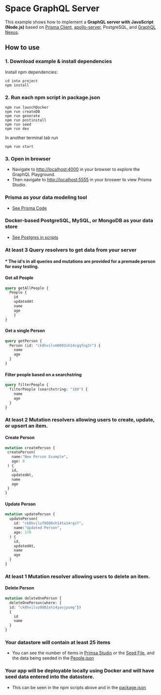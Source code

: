 # Space GraphQL Server

This example shows how to implement a **GraphQL server with JavaScript (Node.js)** based on  [Prisma Client](https://github.com/prisma/prisma2/blob/master/docs/prisma-client-js/api.md), [apollo-server](https://www.apollographql.com/docs/apollo-server/), PostgreSQL, and [GraphQL Nexus](https://nexus.js.org/). 

## How to use

### 1. Download example & install dependencies

Install npm dependencies:

```
cd into project
npm install
```

### 2. Run each npm script in package.json

```
npm run launchDocker
npm run createDB
npm run generate
npm run postinstall
npm run seed
npm run dev
```
In another terminal tab run

```
npm run start
```

### 3. Open in browser

* Navigate to [http://localhost:4000](http://localhost:4000) in your browser to explore the GraphQL Playground.
* Then navigate to [http://localhost:5555](http://localhost:5555) in your broswer to view Prisma Studio.

### Prisma as your data modeling tool
* [See Prisma Code](https://github.com/juliannehalversen/dgm4790-graphql-server/tree/master/prisma)

### Docker-based PostgreSQL, MySQL, or MongoDB as your data store
* [See Postgres in scripts](https://github.com/juliannehalversen/dgm4790-graphql-server/blob/master/package.json)

### At least 3 Query resolvers to get data from your server
#### * The id's in all queries and mutations are provided for a premade person for easy testing.  

#### Get all People
```graphql
query getAllPeople {
  People {
    id
    updatedAt
    name
    age
	}
}
```

#### Get a single Person
```graphql
query getPerson {
  Person (id: "ck8hvilvm0003xh14cgqfng3r") {
    name
    age
  }
}
```

#### Filter people based on a searchstring
```graphql
query filterPeople {
  filterPeople (searchstring: "100") {
    name
    age
  }
}
```

### At least 2 Mutation resolvers allowing users to create, update, or upsert an item.

#### Create Person
 ```graphql
mutation createPerson {
  createPerson(
    name:"New Person Example", 
    age: 0
  ) {
    id,
    updatedAt,
    name
    age
  }
}
```
#### Update Person
```graphql
mutation updatePerson {
  updatePerson(
    id: "ck8hviluf0000xh14ta14rgx7",
    name:"Updated Person", 
    age: 170
  ) {
    id,
    updatedAt,
    name
    age
  }
}
```


### At least 1 Mutation resolver allowing users to delete an item.
#### Delete Person
```graphql
mutation deleteOnePerson {
  deleteOnePerson(where: {
  id: "ck8hviluz0001xh14yaojpumg"})
  {
    id
    name
  }
}
```

### Your datastore will contain at least 25 items
* You can see the number of items in [Primsa Studio](http://localhost:5555/) or the [Seed File](https://github.com/juliannehalversen/dgm4790-graphql-server/blob/master/prisma/seed.js), and the data being seeded in the [People.json](https://github.com/juliannehalversen/dgm4790-graphql-server/blob/master/prisma/data/people.json)

### Your app will be deployable locally using Docker and will have seed data entered into the datastore.
* This can be seen in the npm scripts above and in the [package.json](https://github.com/juliannehalversen/dgm4790-graphql-server/blob/master/package.json)

